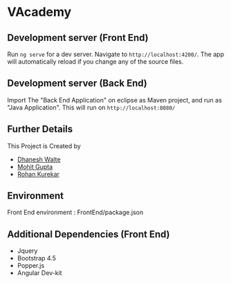 # VAcademy

## Development server (Front End)

Run `ng serve` for a dev server. Navigate to `http://localhost:4200/`. The app will automatically reload if you change any of the source files.

## Development server (Back End)

Import The "Back End Application" on eclipse as Maven project, and run as "Java Application". This will run on `http://localhost:8080/`

## Further Details

This Project is Created by 

<ul>
	<li><a href="https://github.com/Dhanesh75">Dhanesh Walte</a></li>
	<li><a href="https://github.com/Mohitgupta943">Mohit Gupta</a></li>
	<li><a href="https://github.com/rohankurekar">Rohan Kurekar</a></li>
</ul>

## Environment

Front End environment : FrontEnd/package.json

## Additional Dependencies (Front End)
<ul>
	<li>Jquery</li>
	<li>Bootstrap 4.5</li>
	<li>Popper.js</li>
	<li>Angular Dev-kit</li>
</ul>
